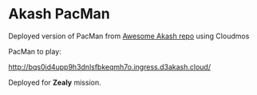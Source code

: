 # Akash PacMan

Deployed version of PacMan from [Awesome Akash repo](https://github.com/akash-network/awesome-akash/tree/master/pacman) using Cloudmos

PacMan to play:

http://bqs0id4upp9h3dnlsfbkeqmh7o.ingress.d3akash.cloud/


Deployed for **Zealy** mission.


